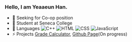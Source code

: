 ### Hello, I am Yeaaeun Han.
  
- 🔭 Seeking for Co-op position 
- 🌱 Student at Seneca College  
- 💬 Languages ![C++](https://img.shields.io/badge/-C%2B%2B-green?logo=C%2B%2B) ![HTML](https://img.shields.io/badge/-HTML-blue?logo=html5&logoColor=ffffff) ![CSS](https://img.shields.io/badge/-CSS-blue?logo=css3) ![JavaScript](https://img.shields.io/badge/-JavaScript-blue?logo=javascript)   
- ⚡ Projects [Grade Calculator](https://github.com/YeaaeunHan/GradeCalculator),  [Github Page](https://yeaaeunhan.github.io/)(On progress)  

<!--
**YeaaeunHan/YeaaeunHan** is a ✨ _special_ ✨ repository because its `README.md` (this file) appears on your GitHub profile.

Here are some ideas to get you started:

- 🔭 I’m currently working on ...
- 🌱 I’m currently learning ...
- 👯 I’m looking to collaborate on ...
- 🤔 I’m looking for help with ...
- 💬 Ask me about ...
- 📫 How to reach me: ...
- 😄 Pronouns: ...
- ⚡ Fun fact: ...
-->
